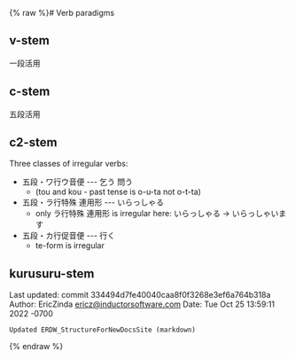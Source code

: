 {% raw %}# Verb paradigms

## v-stem

一段活用

## c-stem

五段活用

## c2-stem

Three classes of irregular verbs:

- 五段・ワ行ウ音便 --- 乞う 問う
  - (tou and kou - past tense is o-u-ta not o-t-ta)
- 五段・ラ行特殊 連用形 --- いらっしゃる
  - only ラ行特殊 連用形 is irregular here: いらっしゃる →
いらっしゃいます
- 五段・カ行促音便 --- 行く
  - te-form is irregular

## kurusuru-stem

Last updated: commit 334494d7fe40040caa8f0f3268e3ef6a764b318a
Author: EricZinda <ericz@inductorsoftware.com>
Date:   Tue Oct 25 13:59:11 2022 -0700

    Updated ERDW_StructureForNewDocsSite (markdown)
{% endraw %}